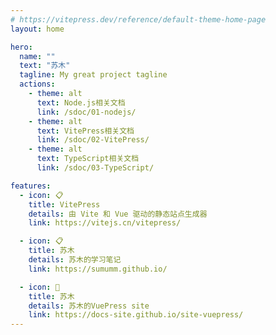 ```yaml
---
# https://vitepress.dev/reference/default-theme-home-page
layout: home

hero:
  name: ""
  text: "苏木"
  tagline: My great project tagline
  actions:
    - theme: alt
      text: Node.js相关文档
      link: /sdoc/01-nodejs/
    - theme: alt
      text: VitePress相关文档
      link: /sdoc/02-VitePress/
    - theme: alt
      text: TypeScript相关文档
      link: /sdoc/03-TypeScript/

features:
  - icon: 📋
    title: VitePress
    details: 由 Vite 和 Vue 驱动的静态站点生成器
    link: https://vitejs.cn/vitepress/

  - icon: 📋
    title: 苏木
    details: 苏木的学习笔记
    link: https://sumumm.github.io/

  - icon: 📝
    title: 苏木
    details: 苏木的VuePress site
    link: https://docs-site.github.io/site-vuepress/
---
```


